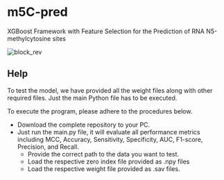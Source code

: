 # m5C-pred
XGBoost Framework with Feature Selection for the Prediction of RNA N5-methylcytosine sites

![block_rev](https://user-images.githubusercontent.com/80881943/210732228-7d68b0ce-eac7-4cbd-ad47-1746b1d8f876.jpg)

## Help
To test the model, we have provided all the weight files along with other required files. Just the main Python file has to be executed.

To execute the program, please adhere to the procedures below.

- Download the complete repository to your PC.  
- Just run the main.py file, it will evaluate all performance metrics including MCC, Accuracy, Sensitivity, Specificity, AUC, F1-score, Precision, and Recall.  
    - Provide the correct path to the data you want to test.  
    -	Load the respective zero index file provided as .npy files  
    -	Load the respective weight file provided as .sav files.
